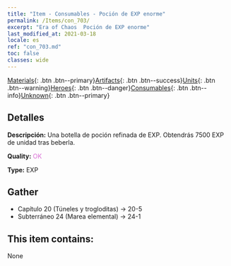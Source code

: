```yaml
---
title: "Item - Consumables - Poción de EXP enorme"
permalink: /Items/con_703/
excerpt: "Era of Chaos  Poción de EXP enorme"
last_modified_at: 2021-03-18
locale: es
ref: "con_703.md"
toc: false
classes: wide
---
```

 [Materials](/es/Items/){: .btn .btn--primary}[Artifacts](/es/Items/Artifacts/){: .btn .btn--success}[Units](/es/Items/Units/){: .btn .btn--warning}[Heroes](/es/Items/Heroes/){: .btn .btn--danger}[Consumables](/es/Items/Consumables/){: .btn .btn--info}[Unknown](/es/Items/Unknown/){: .btn .btn--primary}

## Detalles
 **Descripción:** Una botella de poción refinada de EXP. Obtendrás 7500 EXP de unidad tras beberla.

 **Quality:** <span style="color: #DA70D6">OK</span>

 **Type:** EXP

## Gather

*    Capítulo 20 (Túneles y trogloditas) -> 20-5 
*    Subterráneo 24 (Marea elemental) -> 24-1 

## This item contains:

  None

